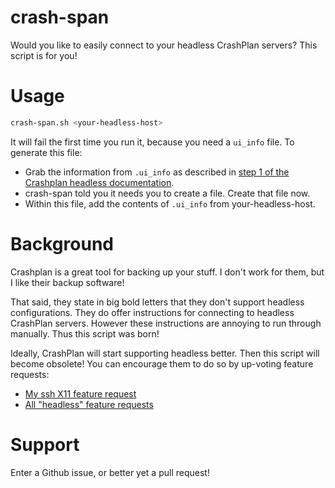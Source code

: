 # crash-span
Would you like to easily connect to your headless CrashPlan servers?
This script is for you!

# Usage
```sh
crash-span.sh <your-headless-host>
```

It will fail the first time you run it, because you need a `ui_info`
file. To generate this file:
* Grab the information from `.ui_info` as described in [step 1 of the Crashplan headless documentation](https://support.code42.com/CrashPlan/4/Configuring/Using_CrashPlan_On_A_Headless_Computer).
* crash-span told you it needs you to create a file. Create that file
	now.
* Within this file, add the contents of `.ui_info` from
	your-headless-host.

# Background
Crashplan is a great tool for backing up your stuff. I don't work for
them, but I like their backup software!

That said, they state in big bold letters that they don't support
headless configurations. They do offer instructions for connecting to
headless CrashPlan servers. However these instructions are annoying to
run through manually. Thus this script was born!

Ideally, CrashPlan will start supporting headless better. Then this
script will become obsolete! You can encourage them to do so by
up-voting feature requests:
* [My ssh X11 feature request](https://helpdesk.code42.com/requests/742561)
* [All "headless" feature requests](https://helpdesk.code42.com/forums/24327-Feature-Requests/entries/search?utf8=✓&query=headless&for_search=1&commit=Search)

# Support
Enter a Github issue, or better yet a pull request!

